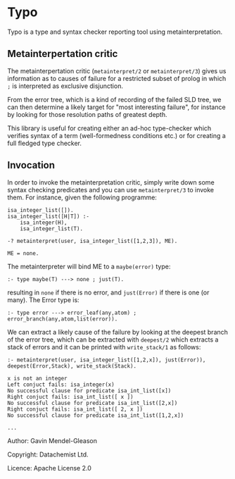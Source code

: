 # Typo

Typo is a type and syntax checker reporting tool using metainterpretation.

## Metainterpertation critic 

The metainterpertation critic (`metainterpret/2` or `metainterpret/3`)
gives us information as to causes of failure for a restricted subset
of prolog in which `;` is interpreted as exclusive disjunction.

From the error tree, which is a kind of recording of the failed SLD
tree, we can then determine a likely target for "most interesting
failure", for instance by looking for those resolution paths of
greatest depth.

This library is useful for creating either an ad-hoc type-checker
which verifies syntax of a term (well-formedness conditions etc.) or
for creating a full fledged type checker.

## Invocation 

In order to invoke the metainterpretation critic, simply write down
some syntax checking predicates and you can use `metainterpret/3` to
invoke them. For instance, given the following programme: 

```
isa_integer_list([]). 
isa_integer_list([H|T]) :- 
    isa_integer(H),
    isa_integer_list(T).
```


```
-? metainterpret(user, isa_integer_list([1,2,3]), ME).

ME = none.
```

The metainterpreter will bind ME to a `maybe(error)` type: 

```
:- type maybe(T) ---> none ; just(T).
```

resulting in `none` if there is no error, and `just(Error)` if there is 
one (or many). The Error type is: 

```
:- type error ---> error_leaf(any,atom) ; error_branch(any,atom,list(error)).
```

We can extract a likely cause of the failure by looking at the deepest
branch of the error tree, which can be extracted with `deepest/2` which extracts a stack 
of errors and it can be printed with `write_stack/1` as follows: 

```
:- metainterpret(user, isa_integer_list([1,2,x]), just(Error)), deepest(Error,Stack), write_stack(Stack).

x is not an integer
Left conjuct fails: isa_integer(x)
No successful clause for predicate isa_int_list([x])
Right conjuct fails: isa_int_list([ x ])
No successful clause for predicate isa_int_list([2,x])
Right conjuct fails: isa_int_list([ 2, x ])
No successful clause for predicate isa_int_list([1,2,x])

...
```

Author: Gavin Mendel-Gleason

Copyright: Datachemist Ltd. 

Licence: Apache License 2.0
